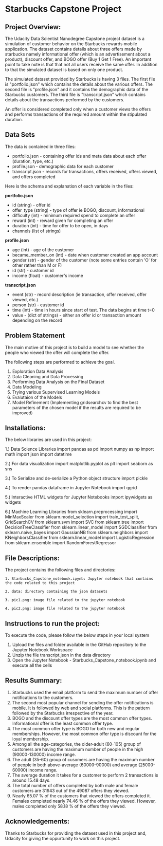 # Starbucks Capstone Project


## Project Overview:
The Udacity Data Scientist Nanodegree Capstone project dataset is a simulation of customer behavior on the Starbucks rewards mobile application. The dataset contains details about three offers made by starbucks namely informational offer (which is an advertisement about a product), discount offer, and BOGO offer (Buy 1 Get 1 Free). An important point to take note is that that not all users receive the same offer. In addition to that the simulated dataset is based on only one product.

The simulated dataset provided by Starbucks is having 3 files. The first file is "portfolio.json" which contains the details about the various offers. The second file is "profile.json" and it contains the demographic data of the Starbucks customers. The third file is "transcript.json" which contains details about the transactions performed by the customers.

An offer is considered completed only when a customer views the offers and performs transactions of the required amount within the stipulated duration.

## Data Sets

The data is contained in three files:

* portfolio.json - containing offer ids and meta data about each offer (duration, type, etc.)
* profile.json - demographic data for each customer
* transcript.json - records for transactions, offers received, offers viewed, and offers completed

Here is the schema and explanation of each variable in the files:

**portfolio.json**
* id (string) - offer id
* offer_type (string) - type of offer ie BOGO, discount, informational
* difficulty (int) - minimum required spend to complete an offer
* reward (int) - reward given for completing an offer
* duration (int) - time for offer to be open, in days
* channels (list of strings)

**profile.json**
* age (int) - age of the customer 
* became_member_on (int) - date when customer created an app account
* gender (str) - gender of the customer (note some entries contain 'O' for other rather than M or F)
* id (str) - customer id
* income (float) - customer's income

**transcript.json**
* event (str) - record description (ie transaction, offer received, offer viewed, etc.)
* person (str) - customer id
* time (int) - time in hours since start of test. The data begins at time t=0
* value - (dict of strings) - either an offer id or transaction amount depending on the record


## Problem Statement

The main motive of this project is to build a model to see whether the people who viewed the offer will complete the offer.

The following steps are performed to achieve the goal.

1. Exploration Data Analysis
2. Data Cleaning and Data Processing
3. Performing Data Analysis on the Final Dataset
4. Data Modeling
5. Trying various Supervised Learning Models
6. Evalutaion of the Models
7. Model Refinement (Implementing gridsearchcv to find the best parameters of the chosen model if the results are required to be improved)


## Installations:

The below libraries are used in this project:

1.) Data Science Libraries
import pandas as pd
import numpy as np
import math
import json
import datetime

2.) For data visualization
import matplotlib.pyplot as plt
import seaborn as sns

3.) To Serialize and de-serialize a Python object structure
import pickle

4.) To render pandas dataframe in Jupyter Notebook
import qgrid

5.) Interactive HTML widgets for Jupyter Notebooks
import ipywidgets as widgets

6.) Machine Learning Libraries
from sklearn.preprocessing import MinMaxScaler
from sklearn.model_selection import train_test_split, GridSearchCV
from sklearn.svm import SVC
from sklearn.tree import DecisionTreeClassifier
from sklearn.linear_model import SGDClassifier
from sklearn.naive_bayes import GaussianNB 
from sklearn.neighbors import KNeighborsClassifier
from sklearn.linear_model import LogisticRegression
from sklearn.ensemble import RandomForestRegressor

## File Descriptions:

The project contains the following files and directories:

	1. Starbucks_Capstone_notebook.ipynb: Jupyter notebook that contains the code related to this project

	2. data: directory containing the json datasets

	3. pic1.png: image file related to the jupyter notebook
		
	4. pic2.png: image file related to the jupyter notebook


## Instructions to run the project:
To execute the code, please follow the below steps in your local system
1. Upload the files and folder available in the GitHub repository to the Jupyter Notebook Workspace
2. Unzip the file transcript.json in the data directory
2. Open the Jupyter Notebook - Starbucks_Capstone_notebook.ipynb and execute all the cells

## Results Summary:
1. Starbucks used the email platform to send the maximum number of offer notifications to the customers.
2. The second most popular channel for sending the offer notifications is mobile. It is followed by web and social platforms. This is the pattern followed by the Starbucks irrespective of the year.
3. BOGO and the discount offer types are the most common offer types. Informational offer is the least common offer type.
4. The most common offer type is BOGO for both new and regular memberships. However, the most common offer type is discount for the loyal membership.
5. Among all the age-categories, the older-adult (60-105) group of customers are having the maximum number of people in the high (90000-130000) income range.
6. The adult (35-60) group of cusomers are having the maximum number of people in both above-average (60000-90000) and average (25000-60000) income range.
7. The average duration it takes for a customer to perform 2 transactions is around 15.48 days.
8. The total number of offers completed by both male and female customers are 31943 out of the 49087 offers they viewed.
9. Nearly 65.07 % of the customers that viewed the offers completed it. Females completed nearly 74.46 % of the offers they viewed. However, males completed only 58.18 % of the offers they viewed.

## Acknowledgements:
Thanks to Starbucks for providing the dataset used in this project and, Udacity for giving the oppurtunity to work on this project.
